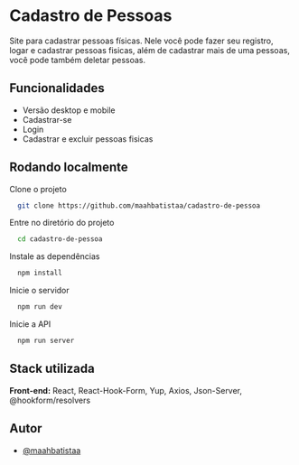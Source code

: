 
# Cadastro de Pessoas

Site para cadastrar pessoas físicas. Nele você pode fazer seu registro, logar e cadastrar pessoas fisicas, além de cadastrar mais de uma pessoas, você pode também deletar pessoas. 




## Funcionalidades

- Versão desktop e mobile
- Cadastrar-se 
- Login
- Cadastrar e excluir pessoas fisicas


## Rodando localmente

Clone o projeto

```bash
  git clone https://github.com/maahbatistaa/cadastro-de-pessoa
```

Entre no diretório do projeto

```bash
  cd cadastro-de-pessoa
```

Instale as dependências

```bash
  npm install
```

Inicie o servidor

```bash
  npm run dev
```

Inicie a API 
```bash
  npm run server
```


## Stack utilizada

**Front-end:** React, React-Hook-Form, Yup, Axios, Json-Server, @hookform/resolvers



## Autor

- [@maahbatistaa](@hookform/resolvers)

